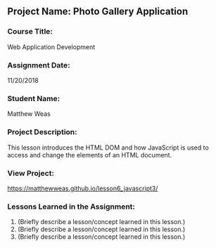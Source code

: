 ## Project Name:  Photo Gallery Application

### Course Title:
Web Application Development

### Assignment Date:  
11/20/2018

### Student Name:  
Matthew Weas

### Project Description:
This lesson introduces the HTML DOM and how JavaScript is used to access and change the elements of an HTML document.

### View Project:
https://matthewweas.github.io/lesson6_javascript3/

### Lessons Learned in the Assignment:
1. (Briefly describe a lesson/concept learned in this lesson.)
2. (Briefly describe a lesson/concept learned in this lesson.)
3. (Briefly describe a lesson/concept learned in this lesson.)

